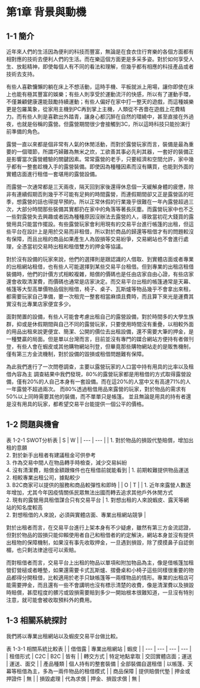 # 第1章 背景與動機

## 1-1 簡介
近年來人們的生活因為便利的科技而豐富，無論是在食衣住行育樂的各個方面都有相對應的技術去便利人們的生活。而在樂這個方面更是多采多姿。對於如何享受人生、放鬆精神，即使每個人有不同的看法和理解，但幾乎都有相應的科技產品或者技術去支持。

有些人喜歡慵懶的躺在床上不想活動，這時手機、平板就派上用場，讓你即使在床上也能有極其豐富的娛樂；有些人則享受於運動流汗的快感，所以有了運動手環，不僅兼顧健康還能鼓勵持續運動；有些人偏好在家中打一整天的遊戲，而這種娛樂更是包羅萬象，從家用主機到PC再到掌上主機，人類從不吝嗇在遊戲上花費精力。而有些人則是喜歡出外踏青，讓身心都沉醉在自然的環繞中，甚至直接在外過夜，也就是俗稱的露營。但露營期間很少會接觸到3C，所以這時科技只能扮演行前準備的角色。

露營一直以來都是個非常有人氣的休閒活動，而對於露營玩家而言，裝備是最為重要的一個環節，所謂巧婦難為無米之炊，工欲善其事必先利其器，一套好的裝備正是影響當次露營體驗的關鍵因素。常常露營的老手，只要經濟和空間允許，家中幾乎都有一整套趁機入手的露營裝備。即使因為種種因素而沒有購買，也能到外面的實體店面進行租借一套堪用的露營設備。

而露營一次通常都是三天兩夜，隔天回到家後還得休息個一天緩解身體的疲憊，除非有連續假期否則幾乎不可能有足夠的時間露營，而連假期間卻又正是露營區的旺季，想露營的話也得提早預約。所以正常休假的行業幾乎很難在一年內露營超過三次，大部分時間那些裝備其實都扔在家中的角落等著長灰塵。而露營玩家中也不乏一些對露營失去興趣或者因為種種原因沒辦法去露營的人，導致當初花大錢買的露營用具只能當作擺設。有些露營玩家會利用現有的交易平台進行帳篷的出租，但這些平台在設計上是用於交易而非租借，所以對於商品的歸還等租借才有的問題較沒有保障，而且出租的商品如果產生人為毀損等交易紛爭，交易網站也不會進行處理，全憑當初交易時出租和租借雙方的押金等協議。

對於沒有設備的玩家來說，他們的選擇則是跟認識的人借取、到實體店面或者專業的出租網站租借，也有些人可能選擇到某些交易平台租借。但到專業的出租店租借裝備時，他們的計價方式相較複雜，賠償的價碼也是任由店家自由心證，有些店家還會收取清潔費，而價碼也通常是店家決定。而交易平台出租的帳篷通常是天幕、帳篷等大型高單價物品個別租借，椅子、桌子、瓦斯爐等物品幾乎不會拿出來租，都需要玩家自己準備，要一次租完一整套相當麻煩且費時，而且算下來光是運費其實沒有比專業店家便宜多少。

面對閒置的設備，有些人可能會考慮出租自己的露營設備，對於時間多的大學生族群，抑或是休假期間與自己不同的露營玩家，只要使用時間沒有重疊，以相較外面的用品出租來說更便宜、簡潔、公開的價位去出租設備，還不需要大筆的押金，是一種雙贏的局面。但是單以台灣而言，目前並沒有專門的媒合網站方便持有者做刊登，有些人會在蝦皮或其他購物網站刊登，但畢竟那些購物網站走的是販售機制，僅有第三方金流機制，對於設備的毀損或租借問題難有保障。

為此我們進行了一次問卷調查，主要以露營玩家的人口當中持有用具的比率以及租借內容為主
調查結果中我們發現，80%的露營玩家都是用租借的方式取得露營設備，僅有20%的人自己本身有一套設備。而在這20%的人當中又有高達71%的人一年露營不超過兩次。
而80%透過租借用品來露營的玩家，對於物品的需求有50%以上同時需要其他的裝備，而不單單只是帳篷。
並且無論是用具的持有者還是沒有用具的玩家，都希望交易平台能提供一個公平的價格。

## 1-2 問題與機會
表 1-2-1 SWOT分析表
| S | W | 
| --- | --- | 
| 1. 對於物品的損毀代墊賠償，增加出租的意願<br>2. 對於新手出租者有建議租金可供參考<br>3. 作為交易中間人在物品轉手時檢查，減少交易糾紛<br>4. 沒有清潔費，賠償金額跟條件也在租借前就能看到 | 1. 前期較難提供物品運送<br>2. 相較專業出租公司，據點較少<br>3. B2C商家可以提供的服務和商品較彈性和即時 |
| O | T |
| 1. 近年來露營人數逐年增加，尤其今年因疫情關係民眾無法出國而轉去追求其他戶外休閒方式<br>2. 現有的露營用具租借謀合只有交易平台 | 1. 對想出租的人來說蝦皮、露天等網站的知名度較高<br>2. 對想租借的人來說，必須與實體店面、專業出租網站競爭 |

對於出租者而言，在交易平台進行上架本身有不少疑慮，雖然有第三方金流認證，但對於物品的毀損只能仰賴使用者自己和租借者的約定解決，網站本身並沒有提供出租物的保障機制，如果沒有事先收取押金，一旦遇到損毀，除了摸摸鼻子自認倒楣，也只剩法律途徑可以索賠。

而對租借者而言，交易平台上出租的物品以單項和附加物品為主，像是借帳篷加租營釘營槌或者睡墊，如果還需要卡式瓦斯爐、摺疊桌和小椅子這些同樣很重要的物品都得分開租借，比較適用於老手只缺帳篷等一兩樣物品的情形。專業的出租店可能需要押金，而且還有一些不會講明也沒有標示清楚的收費，像是清潔費以及損毀時賠償，甚麼程度的髒污或毀損需要賠到多少一開始根本很難知道，一旦沒有特別注意，就可能會被收取預料外的費用。

## 1-3 相關系統探討
我們將以專業出租網站以及蝦皮交易平台做比較。

表 1-3-1 相關系統比較表
|  | 借借露 | 專業出租網站 | 蝦皮 |
| --- | --- | --- | --- |
| 租借形式 | C2C | B2C | 皆有 |
| 轉交方式 | 特定地點拿取 | 交回實體店面；運送 | 運送、面交 |
| 產品種類 | 個人持有的整套裝備 | 全部裝備自選租借 | 以帳篷、天幕等租借為主，多為一兩件物品的租借模式 |
| 商品保障 | 提供賠償代墊 | 押金或押證件 | 無 |
| 損毀處理 | 代為求償 | 押金、損毀求償 | 無 |